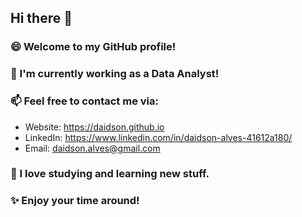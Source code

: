 ## Hi there 👋

### 😄 Welcome to my GitHub profile!
### 🔭 I'm currently working as a Data Analyst!
### 📫 Feel free to contact me via:
* Website: https://daidson.github.io
* LinkedIn: https://www.linkedin.com/in/daidson-alves-41612a180/
* Email: daidson.alves@gmail.com

### 🌱 I love studying and learning new stuff.
### ✨ Enjoy your time around!
